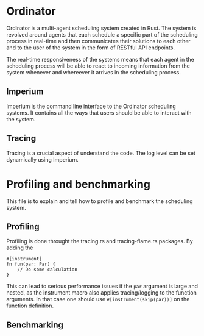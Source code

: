 # Ordinator
Ordinator is a multi-agent scheduling system created in Rust. The system is revolved around agents
that each schedule a specific part of the scheduling process in real-time and then communicates 
their solutions to each other and to the user of the system in the form of RESTful API endpoints.

The real-time responsiveness of the systems means that each agent in the scheduling process will be 
able to react to incoming information from the system whenever and whereever it arrives in the 
scheduling process.


## Imperium 
Imperium is the command line interface to the Ordinator scheduling systems. It contains all the ways
that users should be able to interact with the system. 


## Tracing 
Tracing is a crucial aspect of understand the code. The log level can be set dynamically using 
Imperium.


# Profiling and benchmarking

This file is to explain and tell how to profile and benchmark the scheduling system.

## Profiling 
Profiling is done throught the tracing.rs and tracing-flame.rs packages. By adding the 

```
#[instrument] 
fn fun(par: Par) {
    // Do some calculation
}
```

This can lead to serious performance issues if the `par` argument is large and nested, as the 
instrument macro also applies tracing/logging to the function arguments. In that case one should 
use `#[instrument(skip(par))]` on the function definition.


## Benchmarking
